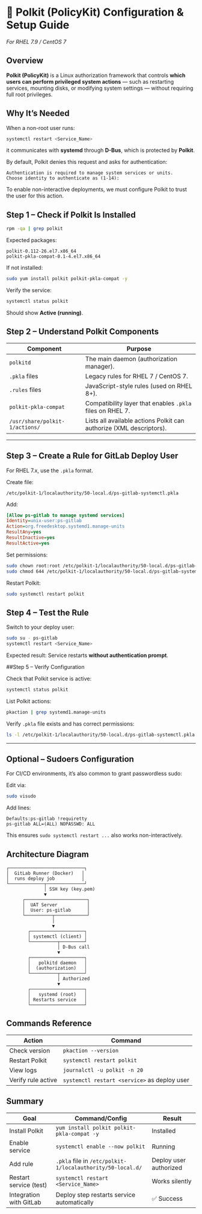 # 🔐 Polkit (PolicyKit) Configuration & Setup Guide
_For RHEL 7.9 / CentOS 7_

## Overview

**Polkit (PolicyKit)** is a Linux authorization framework that controls **which users can perform privileged system actions** — such as restarting services, mounting disks, or modifying system settings — without requiring full root privileges.

## Why It’s Needed

When a non-root user runs:
```bash
systemctl restart <Service_Name>
```
it communicates with **systemd** through **D-Bus**, which is protected by **Polkit**.

By default, Polkit denies this request and asks for authentication:
```
Authentication is required to manage system services or units.
Choose identity to authenticate as (1-14):
```

To enable non-interactive deployments, we must configure Polkit to trust the user for this action.

## Step 1 – Check if Polkit Is Installed

```bash
rpm -qa | grep polkit
```

Expected packages:
```
polkit-0.112-26.el7.x86_64
polkit-pkla-compat-0.1-4.el7.x86_64
```

If not installed:
```bash
sudo yum install polkit polkit-pkla-compat -y
```

Verify the service:
```bash
systemctl status polkit
```

Should show **Active (running)**.

## Step 2 – Understand Polkit Components

| Component | Purpose |
|------------|----------|
| `polkitd` | The main daemon (authorization manager). |
| `.pkla` files | Legacy rules for RHEL 7 / CentOS 7. |
| `.rules` files | JavaScript-style rules (used on RHEL 8+). |
| `polkit-pkla-compat` | Compatibility layer that enables `.pkla` files on RHEL 7. |
| `/usr/share/polkit-1/actions/` | Lists all available actions Polkit can authorize (XML descriptors). |

---

## Step 3 – Create a Rule for GitLab Deploy User

For RHEL 7.x, use the `.pkla` format.

Create file:
```
/etc/polkit-1/localauthority/50-local.d/ps-gitlab-systemctl.pkla
```

Add:
```ini
[Allow ps-gitlab to manage systemd services]
Identity=unix-user:ps-gitlab
Action=org.freedesktop.systemd1.manage-units
ResultAny=yes
ResultInactive=yes
ResultActive=yes
```

Set permissions:
```bash
sudo chown root:root /etc/polkit-1/localauthority/50-local.d/ps-gitlab-systemctl.pkla
sudo chmod 644 /etc/polkit-1/localauthority/50-local.d/ps-gitlab-systemctl.pkla
```

Restart Polkit:
```bash
sudo systemctl restart polkit
```

## Step 4 – Test the Rule

Switch to your deploy user:
```bash
sudo su - ps-gitlab
systemctl restart <Service_Name>
```

Expected result: Service restarts **without authentication prompt**.

##Step 5 – Verify Configuration

Check that Polkit service is active:
```bash
systemctl status polkit
```

List Polkit actions:
```bash
pkaction | grep systemd1.manage-units
```

Verify `.pkla` file exists and has correct permissions:
```bash
ls -l /etc/polkit-1/localauthority/50-local.d/ps-gitlab-systemctl.pkla
```

---

## Optional – Sudoers Configuration

For CI/CD environments, it’s also common to grant passwordless sudo:

Edit via:
```bash
sudo visudo
```

Add lines:
```
Defaults:ps-gitlab !requiretty
ps-gitlab ALL=(ALL) NOPASSWD: ALL
```

This ensures `sudo systemctl restart ...` also works non-interactively.

## Architecture Diagram

```
┌────────────────────────────┐
│  GitLab Runner (Docker)   │
│  runs deploy job          │
└─────────────┬──────────────┘
              │ SSH key (key.pem)
              ▼
      ┌───────────────────────┐
      │  UAT Server           │
      │  User: ps-gitlab      │
      └──────────┬────────────┘
                 │
                 ▼
        ┌────────────────────┐
        │ systemctl (client) │
        └──────────┬─────────┘
                   │ D-Bus call
                   ▼
        ┌────────────────────┐
        │   polkitd daemon   │
        │  (authorization)   │
        └──────────┬─────────┘
                   │ Authorized
                   ▼
        ┌────────────────────┐
        │   systemd (root)   │
        │ Restarts service   │
        └────────────────────┘
```

## Commands Reference

| Action | Command |
|---------|----------|
| Check version | `pkaction --version` |
| Restart Polkit | `systemctl restart polkit` |
| View logs | `journalctl -u polkit -n 20` |
| Verify rule active | `systemctl restart <service>` as deploy user |

## Summary

| Goal | Command/Config | Result |
|------|----------------|--------|
| Install Polkit | `yum install polkit polkit-pkla-compat -y` | Installed |
| Enable service | `systemctl enable --now polkit` | Running |
| Add rule | `.pkla` file in `/etc/polkit-1/localauthority/50-local.d/` | Deploy user authorized |
| Restart service (test) | `systemctl restart <Service_Name>` | Works silently |
| Integration with GitLab | Deploy step restarts service automatically | ✅ Success |
